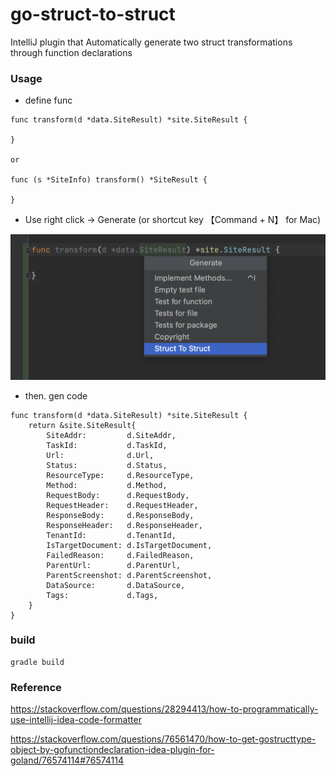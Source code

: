 # go-struct-to-struct

IntelliJ plugin that Automatically generate two struct transformations through function declarations

### Usage

- define func

```
func transform(d *data.SiteResult) *site.SiteResult {

}

or 

func (s *SiteInfo) transform() *SiteResult {

}
```

- Use right click -> Generate (or shortcut key 【Command + N】 for Mac)

![](images/demo-1.png)

- then. gen code

```
func transform(d *data.SiteResult) *site.SiteResult {
	return &site.SiteResult{
		SiteAddr:         d.SiteAddr,
		TaskId:           d.TaskId,
		Url:              d.Url,
		Status:           d.Status,
		ResourceType:     d.ResourceType,
		Method:           d.Method,
		RequestBody:      d.RequestBody,
		RequestHeader:    d.RequestHeader,
		ResponseBody:     d.ResponseBody,
		ResponseHeader:   d.ResponseHeader,
		TenantId:         d.TenantId,
		IsTargetDocument: d.IsTargetDocument,
		FailedReason:     d.FailedReason,
		ParentUrl:        d.ParentUrl,
		ParentScreenshot: d.ParentScreenshot,
		DataSource:       d.DataSource,
		Tags:             d.Tags,
	}
}
```

### build

```
gradle build
```


### Reference


https://stackoverflow.com/questions/28294413/how-to-programmatically-use-intellij-idea-code-formatter

https://stackoverflow.com/questions/76561470/how-to-get-gostructtype-object-by-gofunctiondeclaration-idea-plugin-for-goland/76574114#76574114
